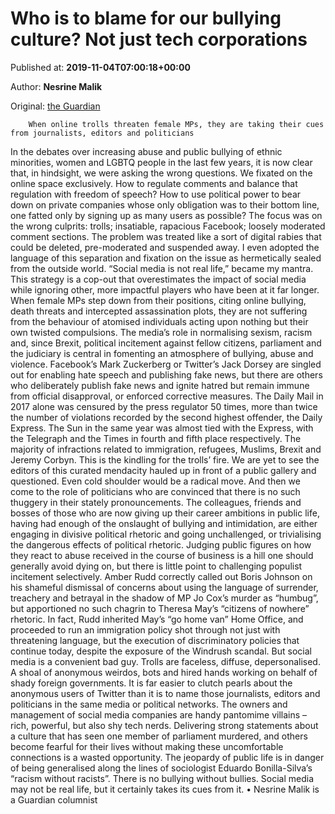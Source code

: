 
# Who is to blame for our bullying culture? Not just tech corporations

Published at: **2019-11-04T07:00:18+00:00**

Author: **Nesrine Malik**

Original: [the Guardian](https://www.theguardian.com/commentisfree/2019/nov/04/blame-bullying-tech-corporations-trolls-female-mps-journalists)


        When online trolls threaten female MPs, they are taking their cues from journalists, editors and politicians
      
In the debates over increasing abuse and public bullying of ethnic minorities, women and LGBTQ people in the last few years, it is now clear that, in hindsight, we were asking the wrong questions. We fixated on the online space exclusively. How to regulate comments and balance that regulation with freedom of speech? How to use political power to bear down on private companies whose only obligation was to their bottom line, one fatted only by signing up as many users as possible?
The focus was on the wrong culprits: trolls; insatiable, rapacious Facebook; loosely moderated comment sections. The problem was treated like a sort of digital rabies that could be deleted, pre-moderated and suspended away. I even adopted the language of this separation and fixation on the issue as hermetically sealed from the outside world. “Social media is not real life,” became my mantra.
This strategy is a cop-out that overestimates the impact of social media while ignoring other, more impactful players who have been at it far longer. When female MPs step down from their positions, citing online bullying, death threats and intercepted assassination plots, they are not suffering from the behaviour of atomised individuals acting upon nothing but their own twisted compulsions.
The media’s role in normalising sexism, racism and, since Brexit, political incitement against fellow citizens, parliament and the judiciary is central in fomenting an atmosphere of bullying, abuse and violence. Facebook’s Mark Zuckerberg or Twitter’s Jack Dorsey are singled out for enabling hate speech and publishing fake news, but there are others who deliberately publish fake news and ignite hatred but remain immune from official disapproval, or enforced corrective measures.
The Daily Mail in 2017 alone was censured by the press regulator 50 times, more than twice the number of violations recorded by the second highest offender, the Daily Express. The Sun in the same year was almost tied with the Express, with the Telegraph and the Times in fourth and fifth place respectively. The majority of infractions related to immigration, refugees, Muslims, Brexit and Jeremy Corbyn. This is the kindling for the trolls’ fire. We are yet to see the editors of this curated mendacity hauled up in front of a public gallery and questioned. Even cold shoulder would be a radical move.
And then we come to the role of politicians who are convinced that there is no such thuggery in their stately pronouncements. The colleagues, friends and bosses of those who are now giving up their career ambitions in public life, having had enough of the onslaught of bullying and intimidation, are either engaging in divisive political rhetoric and going unchallenged, or trivialising the dangerous effects of political rhetoric. Judging public figures on how they react to abuse received in the course of business is a hill one should generally avoid dying on, but there is little point to challenging populist incitement selectively.
Amber Rudd correctly called out Boris Johnson on his shameful dismissal of concerns about using the language of surrender, treachery and betrayal in the shadow of MP Jo Cox’s murder as “humbug”, but apportioned no such chagrin to Theresa May’s “citizens of nowhere” rhetoric. In fact, Rudd inherited May’s “go home van” Home Office, and proceeded to run an immigration policy shot through not just with threatening language, but the execution of discriminatory policies that continue today, despite the exposure of the Windrush scandal.
But social media is a convenient bad guy. Trolls are faceless, diffuse, depersonalised. A shoal of anonymous weirdos, bots and hired hands working on behalf of shady foreign governments. It is far easier to clutch pearls about the anonymous users of Twitter than it is to name those journalists, editors and politicians in the same media or political networks. The owners and management of social media companies are handy pantomime villains – rich, powerful, but also shy tech nerds.
Delivering strong statements about a culture that has seen one member of parliament murdered, and others become fearful for their lives without making these uncomfortable connections is a wasted opportunity. The jeopardy of public life is in danger of being generalised along the lines of sociologist Eduardo Bonilla-Silva’s “racism without racists”. There is no bullying without bullies. Social media may not be real life, but it certainly takes its cues from it.
• Nesrine Malik is a Guardian columnist
